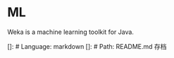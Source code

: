 # ML

Weka is a machine learning toolkit for Java.

[]: # Language: markdown
[]: # Path: README.md
存档
